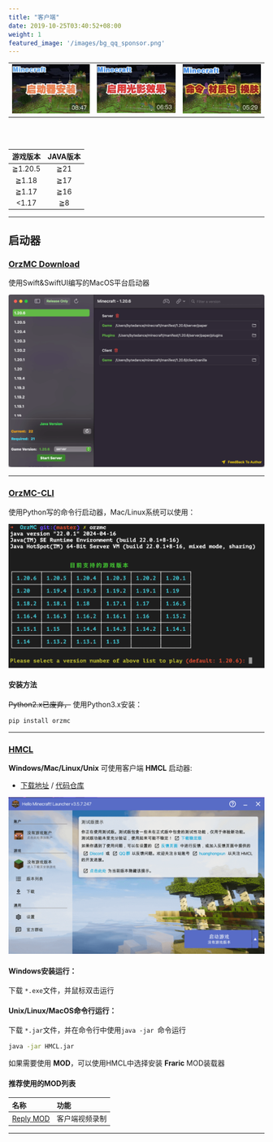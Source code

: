 ```yaml
---
title: "客户端"
date: 2019-10-25T03:40:52+08:00
weight: 1
featured_image: '/images/bg_qq_sponsor.png'
---
```


|   |   |   |
|---|---|---|
|[![启动器安装与服务器登录](/images/video_cover/mc_1.jpg)](https://www.bilibili.com/video/BV1nK4y1f7Yh/)|[![客户端开启光影效果](/images/video_cover/mc_2.jpg)](https://www.bilibili.com/video/BV1sz4y1k7Hm/)|[![命令、材质包导入及更换皮肤](/images/video_cover/mc_3.jpg)](https://www.bilibili.com/video/BV18A411x7EH)|

<br><br>

|游戏版本|JAVA版本|
|:-------:|:----:|
|≧1.20.5| ≧21 |
|≧1.18  | ≧17 |
|≧1.17  | ≧16 |
|<1.17  | ≧8  |

---


## 启动器

### **[OrzMC Download][OrzMC-MacOS]**

使用Swift&SwiftUI编写的MacOS平台启动器

![OrzMC_MacOS](/images/client/orzmc_macOS.png)

---

### **[OrzMC-CLI][OrzMC-PythonCLI]**

使用Python写的命令行启动器，Mac/Linux系统可以使用：

![OrzMC_CLI_PY](/images/client/orzmc_cli_py.png)

#### 安装方法

~~Python2.x已废弃，~~ 使用Python3.x安装：

```bash
pip install orzmc
```

---

### **[HMCL][HMCL]**

**Windows/Mac/Linux/Unix** 可使用客户端 **HMCL** 启动器: 

- [下载地址](https://ci.huangyuhui.net/job/HMCL/) / [代码仓库](https://github.com/huanghongxun/HMCL)

![HMCL_JAVA](/images/client/hmcl_java.png)

#### Windows安装运行：

下载 `*.exe`文件，并鼠标双击运行

#### Unix/Linux/MacOS命令行运行：

下载 `*.jar`文件，并在命令行中使用`java -jar `命令运行

```bash
java -jar HMCL.jar 
```


如果需要使用 **MOD**，可以使用HMCL中选择安装 **Fraric** MOD装载器 

#### 推荐使用的MOD列表

|名称|功能|
|:---|:---|
|[Reply MOD](https://www.replaymod.com/)|客户端视频录制|

---

[OrzMC-MacOS]: <https://github.com/OrzGeeker/OrzSwiftMC/releases/download/0.0.6/OrzMC_0.0.6_11_20240906_115921.zip>
[OrzMC-PythonCLI]: <https://pypi.org/project/OrzMC/>
[HMCL]: <https://hmcl.huangyuhui.net/>
